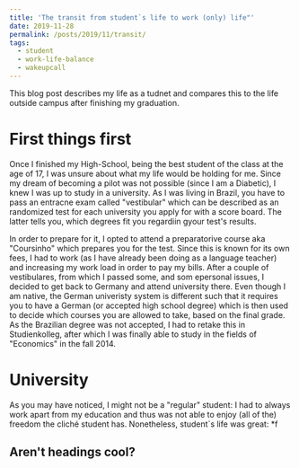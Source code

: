 ```yaml
---
title: 'The transit from student`s life to work (only) life"'
date: 2019-11-28
permalink: /posts/2019/11/transit/
tags:
  - student
  - work-life-balance
  - wakeupcall
---
```


This blog post describes my life as a tudnet and compares this to the life outside campus after finishing my graduation.

First things first
======
Once I finished my High-School, being the best student of the class at the age of 17, I was unsure about what my life would be holding for me. Since my dream of becoming a pilot was not possible (since I am a Diabetic), I knew I was up to study in a university. As I was living in Brazil, you have to pass an entracne exam called "vestibular" which can be described as an randomized test for each university you apply for with a score board. The latter tells you, which degrees fit you regardiin gyour test's results. 

In order to prepare for it, I opted to attend a preparatorive course aka "Coursinho" which prepares you for the test. Since this is known for its own fees, I had to work (as I have already been doing as a language teacher) and increasing my work load in order to pay my bills. After a couple of vestibulares, from which I passed some, and som epersonal issues, I decided to get back to Germany and attend university there. Even though I am native, the German univeristy system is different such that it requires you to have a German (or accepted high school degree) which is then used to decide which courses you are allowed to take, based on the final grade. As the Brazilian degree was not accepted, I had to retake this in Studienkolleg, after which I was finally able to study in the fields of "Economics" in the fall 2014.

University
======
As you may have noticed, I might not be a "regular" student: I had to always work apart from my education and thus was not able to enjoy (all of the) freedom the cliché student has. Nonetheless, student`s life was great:
  *f

Aren't headings cool?
------

